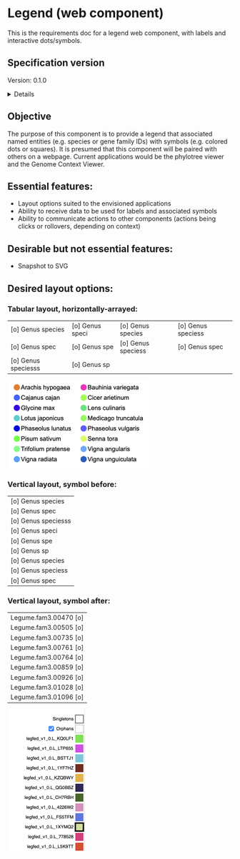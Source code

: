# Legend (web component)

This is the requirements doc for a legend web component, with labels and interactive dots/symbols.

## Specification version
Version: 0.1.0

<details>

The initial spec (0.1.0) was drafted 2025-04-02.

</details>

## Objective
The purpose of this component is to provide a legend that associated named entities (e.g. species or gene family IDs) 
with symbols (e.g. colored dots or squares).
It is presumed that this component will be paired with others on a webpage. 
Current applications would be the phylotree viewer and the Genome Context Viewer.

## Essential features:

  - Layout options suited to the envisioned applications
  - Ability to receive data to be used for labels and associated symbols
  - Ability to communicate actions to other components (actions being clicks or rollovers, depending on context)

## Desirable but not essential features:
  - Snapshot to SVG

## Desired layout options:

### Tabular layout, horizontally-arrayed:

  |                      |                   |                      |                     |
  | ---------------------| ----------------- | -------------------- | ------------------- |
  | [o] Genus species    | [o] Genus speci   | [o] Genus species    | [o] Genus speciess  |
  | [o] Genus spec       | [o] Genus spe     | [o] Genus speciess   | [o] Genus spec      |
  | [o] Genus speciesss  | [o] Genus sp


<img src="legend_phylotree.png" alt="legend_phylotree.png" width="318px" >



### Vertical layout, symbol before:

  |                     |
  | :------------------ |
  | [o] Genus species   |
  | [o] Genus spec      |
  | [o] Genus speciesss |
  | [o] Genus speci     |
  | [o] Genus spe       |
  | [o] Genus sp        |
  | [o] Genus species   |
  | [o] Genus speciess  |
  | [o] Genus spec      |


### Vertical layout, symbol after:

  |                        |
  | ---------------------: |
  |  Legume.fam3.00470 [o] |
  |  Legume.fam3.00505 [o] |
  |  Legume.fam3.00735 [o] |
  |  Legume.fam3.00761 [o] |
  |  Legume.fam3.00764 [o] |
  |  Legume.fam3.00859 [o] |
  |  Legume.fam3.00926 [o] |
  |  Legume.fam3.01028 [o] |
  |  Legume.fam3.01096 [o] |


<img src="legend_gcv.png" alt="legend_gcv.png" width="174px" >




